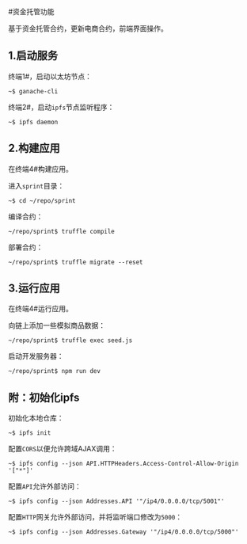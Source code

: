 #资金托管功能

基于资金托管合约，更新电商合约，前端界面操作。

## 1.启动服务

终端1#，启动以太坊节点：

```
~$ ganache-cli
```

终端2#，启动`ipfs`节点监听程序：

```
~$ ipfs daemon
```


## 2.构建应用

在终端4#构建应用。

进入`sprint`目录：

```
~$ cd ~/repo/sprint
```

编译合约：

```
~/repo/sprint$ truffle compile
```

部署合约：

```
~/repo/sprint$ truffle migrate --reset
```

## 3.运行应用

在终端4#运行应用。

向链上添加一些模拟商品数据：

```
~/repo/sprint$ truffle exec seed.js
```

启动开发服务器：

```
~/repo/sprint$ npm run dev
```


## 附：初始化ipfs

初始化本地仓库：

```
~$ ipfs init
```

配置`CORS`以便允许跨域AJAX调用：

```
~$ ipfs config --json API.HTTPHeaders.Access-Control-Allow-Origin '["*"]'
```

配置`API`允许外部访问：
```
~$ ipfs config --json Addresses.API '"/ip4/0.0.0.0/tcp/5001"'
```

配置`HTTP`网关允许外部访问，并将监听端口修改为`5000`：

```
~$ ipfs config --json Addresses.Gateway '"/ip4/0.0.0.0/tcp/5000"'
```